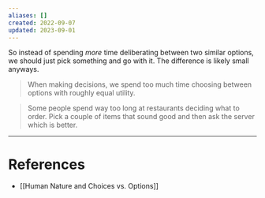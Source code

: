 ```yaml
---
aliases: []
created: 2022-09-07
updated: 2023-09-01
---
```

So instead of spending *more* time deliberating between two similar options, we should just pick something and go with it. The difference is likely small anyways.

> When making decisions, we spend too much time choosing between options with roughly equal utility.

> Some people spend way too long at restaurants deciding what to order. Pick a couple of items that sound good and then ask the server which is better.


---
# References
* [[Human Nature and Choices vs. Options]]